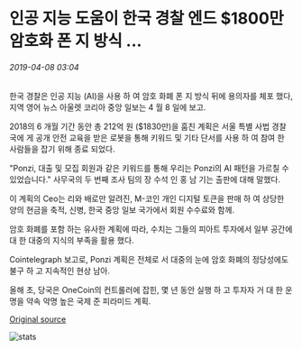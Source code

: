 # 인공 지능 도움이 한국 경찰 엔드 $1800만 암호화 폰 지 방식 ...

###### 2019-04-08 03:04

한국 경찰은 인공 지능 (AI)을 사용 하 여 암호 화폐 폰 지 방식 뒤에 용의자를 체포 했다, 지역 영어 뉴스 아울렛 코리아 중앙 일보는 4 월 8 일에 보고.

2018의 6 개월 기간 동안 총 212억 원 ($1830만)을 훔친 계획은 서울 특별 사법 경찰 국에 게 공개 안전 교육을 받은 로봇을 통해 키워드 및 기타 단서를 사용 하 여 참여 한 사람들을 잡기 위해 종료 되었다.

"Ponzi, 대출 및 모집 회원과 같은 키워드를 통해 우리는 Ponzi의 AI 패턴을 가르칠 수 있었습니다." 사무국의 두 번째 조사 팀의 장 수석 인 홍 남 기는 출판에 대해 말했다.

이 계획의 Ceo는 리와 배로만 알려진, M-코인 개인 디지털 토큰을 판매 하 여 상당한 양의 현금을 축적, 신병, 한국 중앙 일보 국가에서 회원 수수료와 함께.

암호 화폐를 포함 하는 유사한 계획에 따라, 수치는 그들의 피아트 투자에서 일부 공간에 대 한 대중의 지식의 부족을 활용 했다.

Cointelegraph 보고로, Ponzi 계획은 전체로 서 대중의 눈에 암호 화폐의 정당성에도 불구 하 고 지속적인 현상 남아.

올해 초, 당국은 OneCoin의 컨트롤러에 잡힌, 몇 년 동안 실행 하 고 투자자 거 대 한 운명을 약속 악명 높은 국제 준 피라미드 계획.

[Original source](https://cointelegraph.com/news/artificial-intelligence-helps-south-korea-police-end-18-million-crypto-ponzi-scheme)

![stats](https://c.statcounter.com/11760860/0/a89fa40b/1/ "stats")